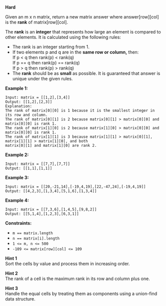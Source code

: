 **Hard**

Given an m x n matrix, return a new matrix answer where answer[row][col] is the **rank** of matrix[row][col].

The **rank** is an **integer** that represents how large an element is compared to other elements. It is calculated using the following rules:

- The rank is an integer starting from 1.
- If two elements p and q are in the **same row or column,** then:  
  If p < q then rank(p) < rank(q)  
  If p == q then rank(p) == rank(q)  
  If p > q then rank(p) > rank(q)  
- The **rank** should be as **small** as possible.
It is guaranteed that answer is unique under the given rules.

 

**Example 1:**

```
Input: matrix = [[1,2],[3,4]]
Output: [[1,2],[2,3]]
Explanation:
The rank of matrix[0][0] is 1 because it is the smallest integer in its row and column.
The rank of matrix[0][1] is 2 because matrix[0][1] > matrix[0][0] and matrix[0][0] is rank 1.
The rank of matrix[1][0] is 2 because matrix[1][0] > matrix[0][0] and matrix[0][0] is rank 1.
The rank of matrix[1][1] is 3 because matrix[1][1] > matrix[0][1], matrix[1][1] > matrix[1][0], and both
matrix[0][1] and matrix[1][0] are rank 2.
```
**Example 2:**

```
Input: matrix = [[7,7],[7,7]]
Output: [[1,1],[1,1]]
```
**Example 3:**

```
Input: matrix = [[20,-21,14],[-19,4,19],[22,-47,24],[-19,4,19]]
Output: [[4,2,3],[1,3,4],[5,1,6],[1,3,4]]
```
**Example 4:**

```
Input: matrix = [[7,3,6],[1,4,5],[9,8,2]]
Output: [[5,1,4],[1,2,3],[6,3,1]]
```

**Constraints:**

- `m == matrix.length`
- `n == matrix[i].length`
- `1 <= m, n <= 500`
- `-109 <= matrix[row][col] <= 109`

**Hint 1**  
Sort the cells by value and process them in increasing order.

**Hint 2**  
The rank of a cell is the maximum rank in its row and column plus one.

**Hint 3**  
Handle the equal cells by treating them as components using a union-find data structure.
